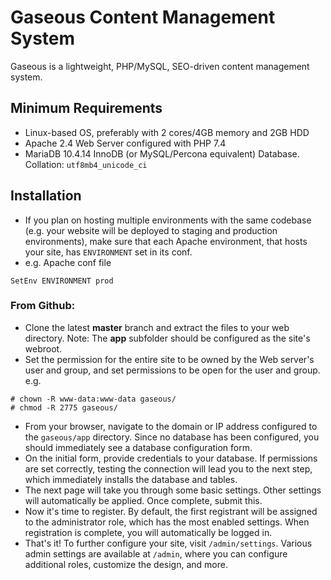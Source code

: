 # Gaseous Content Management System
Gaseous is a lightweight, PHP/MySQL, SEO-driven content management system.

## Minimum Requirements
* Linux-based OS, preferably with 2 cores/4GB memory and 2GB HDD
* Apache 2.4 Web Server configured with PHP 7.4
* MariaDB 10.4.14 InnoDB (or MySQL/Percona equivalent) Database. Collation: `utf8mb4_unicode_ci`

## Installation
* If you plan on hosting multiple environments with the same codebase (e.g. your website will be deployed to staging and production environments), make sure that each Apache environment, that hosts your site, has `ENVIRONMENT` set in its conf.
* e.g. Apache conf file

```
SetEnv ENVIRONMENT prod
```

### From Github:
* Clone the latest **master** branch and extract the files to your web directory. Note: The **app** subfolder should be configured as the site's webroot.
* Set the permission for the entire site to be owned by the Web server's user and group, and set permissions to be open for the user and group. e.g.

```
# chown -R www-data:www-data gaseous/
# chmod -R 2775 gaseous/
```

* From your browser, navigate to the domain or IP address configured to the `gaseous/app` directory. Since no database has been configured, you should immediately see a database configuration form.
* On the initial form, provide credentials to your database. If permissions are set correctly, testing the connection will lead you to the next step, which immediately installs the database and tables.
* The next page will take you through some basic settings. Other settings will automatically be applied. Once complete, submit this.
* Now it's time to register. By default, the first registrant will be assigned to the administrator role, which has the most enabled settings. When registration is complete, you will automatically be logged in.
* That's it! To further configure your site, visit `/admin/settings`. Various admin settings are available at `/admin`, where you can configure additional roles, customize the design, and more.
